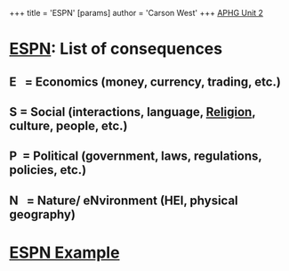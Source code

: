 +++
 title = 'ESPN'
[params]
	author = 'Carson West'
+++
 [APHG Unit 2](./../aphg-unit-2/)

# [ESPN](./../espn/): List of consequences
## E   = Economics (money, currency, trading, etc.)

## S = Social (interactions, language, [Religion](./../religion/), culture, people, etc.)

## P  = Political (government, laws, regulations, policies, etc.)

## N   = Nature/ eNvironment (HEI, physical geography)

# [ESPN Example](./../espn-example/)